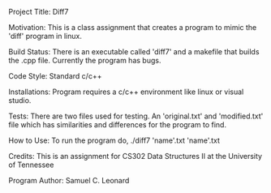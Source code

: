 Project Title: Diff7

Motivation: This is a class assignment that creates a 
program to mimic the 'diff' program in linux.

Build Status: There is an executable called 'diff7' and
a makefile that builds the .cpp file. Currently the program
has bugs.

Code Style: Standard c/c++

Installations: Program requires a c/c++ environment like
linux or visual studio.

Tests: There are two files used for testing. An 'original.txt'
and 'modified.txt' file which has similarities and differences
for the program to find.

How to Use: To run the program do,
	./diff7 'name'.txt 'name'.txt

Credits: This is an assignment for CS302 Data Structures II
at the University of Tennessee

Program Author: Samuel C. Leonard
